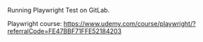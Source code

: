 Running Playwright Test on GitLab.

Playwright course: https://www.udemy.com/course/playwright/?referralCode=FE47BBF71FFE52184203
